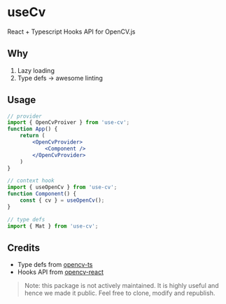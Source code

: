 # useCv
React + Typescript Hooks API for OpenCV.js

## Why

1. Lazy loading
2. Type defs -> awesome linting

## Usage

```jsx
// provider
import { OpenCvProiver } from 'use-cv';
function App() {
    return (
        <OpenCvProvider>
            <Component />
        </OpenCvProvider>
    )
}

// context hook
import { useOpenCv } from 'use-cv';
function Component() {
    const { cv } = useOpenCv();
}

// type defs
import { Mat } from 'use-cv';
```

## Credits

- Type defs from [opencv-ts](https://www.npmjs.com/package/opencv-ts)
- Hooks API from [opencv-react](https://www.npmjs.com/package/opencv-react)

> Note: this package is not actively maintained. It is highly useful and hence we made it public. Feel free to clone, modify and republish.